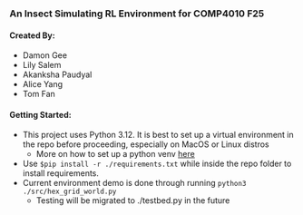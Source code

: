 ### An Insect Simulating RL Environment for COMP4010 F25

#### Created By:

- Damon Gee
- Lily Salem
- Akanksha Paudyal
- Alice Yang
- Tom Fan

#### Getting Started:

- This project uses Python 3.12. It is best to set up a virtual environment in the repo before proceeding, especially
  on MacOS or Linux distros
    - More on how to set up a python venv [here](https://docs.python.org/3/library/venv.html)
- Use ```$pip install -r ./requirements.txt``` while inside the repo folder to install requirements.
- Current environment demo is done through running ```python3 ./src/hex_grid_world.py```
    - Testing will be migrated to ./testbed.py in the future